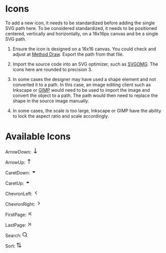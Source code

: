 # Icons

To add a new icon, it needs to be standardized before adding the single SVG path here. To be considered standardized, it needs to be positioned centered, vertically and horizontally, on a 16x16px canvas and be a single SVG path.

1. Ensure the icon is designed on a 16x16 canvas. You could check and adjust at [Method Draw](https://editor.method.ac/). Export the path from that file.

2. Import the source code into an SVG optimizer, such as [SVGOMG](https://jakearchibald.github.io/svgomg/). The icons here are rounded to precision 3.

3. In some cases the designer may have used a shape element and not converted it to a path. In this case, an image editing client such as Inkscape or [GIMP](https://www.gimp.org/downloads/) would need to be used to import the image and convert the object to a path. The path would then need to replace the shape in the source image manually.

4. In some cases, the scale is too large, Inkscape or GIMP have the ability to lock the aspect ratio and scale accordingly.


# Available Icons
ArrowDown:  <img src="../../assets/ArrowDown.svg" width="18" height="18">

ArrowUp:    <img src="../../assets/ArrowUp.svg" width="16" height="16">

CaretDown:  <img src="../../assets/CaretDown.svg" width="16" height="16">

CaretUp:  <img src="../../assets/CaretUp.svg" width="16" height="16">

ChevronLeft:  <img src="../../assets/ChevronLeft.svg" width="16" height="16">

ChevronRight:  <img src="../../assets/ChevronRight.svg" width="16" height="16">

FirstPage:  <img src="../../assets/FirstPage.svg" width="16" height="16">

LastPage:  <img src="../../assets/LastPage.svg" width="16" height="16">

Search:  <img src="../../assets/Search.svg" width="16" height="16">

Sort:  <img src="../../assets/Sort.svg" width="16" height="16">
